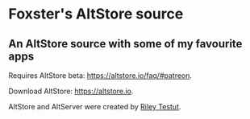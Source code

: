 # Foxster's AltStore source
## An AltStore source with some of my favourite apps

Requires AltStore beta: https://altstore.io/faq/#patreon.

Download AltStore: https://altstore.io.

AltStore and AltServer were created by [Riley Testut](https://twitter.com/rileytestut).